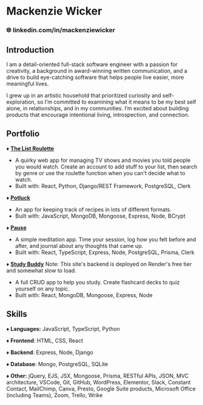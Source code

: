 # Mackenzie Wicker

### 🌐 linkedin.com/in/mackenziewicker

## Introduction

I am a detail-oriented full-stack software engineer with a passion for creativity, a background in award-winning written communication, and a drive to build eye-catching software that helps people live easier, more meaningful lives.

I grew up in an artistic household that prioritized curiosity and self-exploration, so I’m committed to examining what it means to be my best self alone, in relationships, and in my communities. I’m excited about building products that encourage intentional living, introspection, and connection.

## Portfolio

♦ **[The List Roulette](https://thelistroulette.netlify.app/)**

- A quirky web app for managing TV shows and movies you told people you would watch. Create an account to add stuff to your list, then search by genre or use the roulette function when you can't decide what to watch.
- Built with: React, Python, Django/REST Framework, PostgreSQL, Clerk

♦ **[Potluck](https://potluck.onrender.com/)**

- An app for keeping track of recipes in lots of different formats.
- Built with: JavaScript, MongoDB, Mongoose, Express, Node, BCrypt

♦ **[Pause](https://takeapause.netlify.app/)**

- A simple meditation app. Time your session, log how you felt before and after, and journal about any thoughts that came up.
- Built with: React, TypeScript, Express, Node, PostgreSQL, Prisma, Clerk

♦ **[Study Buddy](https://takeapause.netlify.app/)**
Note: This site's backend is deployed on Render's free tier and somewhat slow to load.

- A full CRUD app to help you study. Create flashcard decks to quiz yourself on any topic.
- Built with: React, MongoDB, Mongoose, Express, Node

## Skills

♦ **Languages:** JavaScript, TypeScript, Python

♦ **Frontend**: HTML, CSS, React

♦ **Backend**: Express, Node, Django

♦ **Database**: Mongo, PostgreSQL, SQLite

♦ **Other:** jQuery, EJS, JSX, Mongoose, Prisma, RESTful APIs, JSON, MVC architecture, VSCode, Git, GitHub, WordPress, Elementor, Slack, Constant Contact, MailChimp, Canva, Presto, Google Suite products, Microsoft Office (including Teams), Zoom, Trello, Wrike
